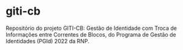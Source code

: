# giti-cb
Repositório do projeto GITI-CB: Gestão de Identidade com Troca de Informações entre Correntes de Blocos, do Programa de Gestão de Identidades (PGId) 2022 da RNP.
